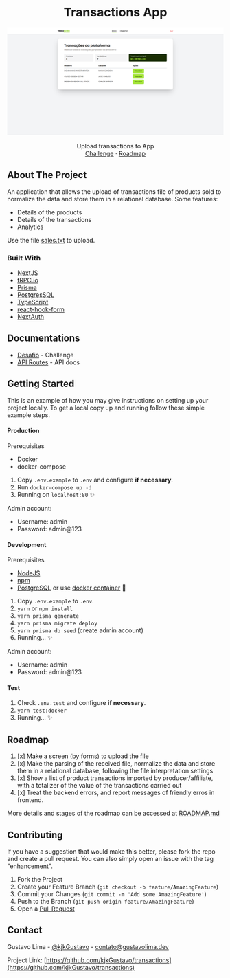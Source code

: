 <!-- PROJECT LOGO -->
<br />
<div align="center">
  <h1 align="center">Transactions App</h1>

[![Página inicial da aplicação][product-screenshot]](#)

  <p align="center">
    Upload transactions to App
    <br />
    <a href="/DOCUMENTATION/CHALLENGE.md">Challenge</a>
    ·
    <a href="/DOCUMENTATION/ROADMAP.md">Roadmap</a>
  </p>
</div>

## About The Project

An application that allows the upload of transactions file of products sold to normalize the data and store them in a relational database. Some features:

- Details of the products
- Details of the transactions
- Analytics

Use the file [sales.txt](DOCUMENTATION/sales.txt) to upload.

### Built With

- [NextJS](https://nextjs.org/)
- [tRPC.io](https://trpc.io/)
- [Prisma](https://www.prisma.io/)
- [PostgresSQL](https://www.postgresql.org/)
- [TypeScript](https://www.typescriptlang.org/)
- [react-hook-form](https://react-hook-form.com/)
- [NextAuth](https://next-auth.js.org/)

## Documentations

- [Desafio](./DOCUMENTATION/CHALLENGE.md) - Challenge
- [API Routes](./DOCUMENTATION/API.md) - API docs

## Getting Started

This is an example of how you may give instructions on setting up your project locally.
To get a local copy up and running follow these simple example steps.

#### Production

Prerequisites

- Docker
- docker-compose

1. Copy `.env.example` to `.env` and configure **if necessary**.
2. Run `docker-compose up -d`
3. Running on `localhost:80` ✨

Admin account:

- Username: admin
- Password: admin@123

#### Development

Prerequisites

- [NodeJS](https://nodejs.org/en/)
- [npm](https://www.npmjs.com/)
- [PostgreSQL](https://www.postgresql.org/) or use [docker container](https://hub.docker.com/_/postgres) 🙏

1. Copy `.env.example` to `.env`.
2. `yarn` or `npm install`
3. `yarn prisma generate`
4. `yarn prisma migrate deploy`
5. `yarn prisma db seed` (create admin account)
6. Running... ✨

Admin account:

- Username: admin
- Password: admin@123

#### Test

1. Check `.env.test` and configure **if necessary**.
2. `yarn test:docker`
3. Running... ✨

## Roadmap

1. [x] Make a screen (by forms) to upload the file
2. [x] Make the parsing of the received file, normalize the data and store them in a relational database, following the file interpretation settings
3. [x] Show a list of product transactions imported by producer/affiliate, with a totalizer of the value of the transactions carried out
4. [x] Treat the backend errors, and report messages of friendly erros in frontend.

More details and stages of the roadmap can be accessed at [ROADMAP.md](DOCUMENTATION/ROADMAP.md)

## Contributing

If you have a suggestion that would make this better, please fork the repo and create a pull request. You can also simply open an issue with the tag "enhancement".

1. Fork the Project
2. Create your Feature Branch (`git checkout -b feature/AmazingFeature`)
3. Commit your Changes (`git commit -m 'Add some AmazingFeature'`)
4. Push to the Branch (`git push origin feature/AmazingFeature`)
5. Open a [Pull Request](https://github.com/kjkGustavo/transactions/pulls)

## Contact

Gustavo Lima - [@kjkGustavo](https://twitter.com/kjkGustavo) - contato@gustavolima.dev

Project Link: [https://github.com/kjkGustavo/transactions](https://github.com/kjkGustavo/transactions)

[product-screenshot]: DOCUMENTATION/images/dashboard.png
